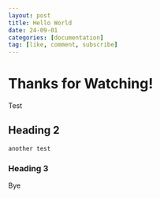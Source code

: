 ```yaml
---
layout: post
title: Hello World
date: 24-09-01
categories: [documentation]
tag: [like, comment, subscribe]
---
```


# Thanks for Watching!

Test

## Heading 2

```console
another test
```

### Heading 3

Bye